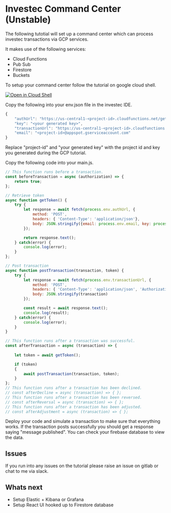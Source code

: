 # Investec Command Center (Unstable)

The following tutotial will set up a command center which can process investec transactions via GCP services.

It makes use of the following services:
* Cloud Functions
* Pub Sub
* Firestore
* Buckets

To setup your command center follow the tutorial on google cloud shell. 

[![Open in Cloud Shell](https://gstatic.com/cloudssh/images/open-btn.svg)](https://ssh.cloud.google.com/cloudshell/editor?cloudshell_git_repo=https%3A%2F%2Fgithub.com%2Fbezchristo%2Finvestec-oracle.git&cloudshell_print=cloud-shell-readme.txt&cloudshell_open_in_editor=main.tf&cloudshell_tutorial=tutorial.md&hl=en_GB&fromcloudshell=true&shellonly=false#id=I0_1588005425124&_gfid=I0_1588005425124&parent=https:%2F%2Fconsole.cloud.google.com)

Copy the following into your env.json file in the investec IDE. 

``` js
{
    "authUrl": "https://us-central1-<project-id>.cloudfunctions.net/getGoogleToken",
    "key": "<your generated key>",
    "transactionUrl": "https://us-central1-<project-id>.cloudfunctions.net/publish",
    "email": "<project-id>@appspot.gserviceaccount.com"
}
```

Replace "project-id" and "your generated key" with the project id and key you generated during the GCP tutorial.

Copy the following code into your main.js.

``` js
// This function runs before a transaction.
const beforeTransaction = async (authorization) => {
    return true;
};

// Retrieve token 
async function getToken() {
    try {
        let response = await fetch(process.env.authUrl, {
            method: 'POST',
            headers: { 'Content-Type': 'application/json'},
            body: JSON.stringify({email: process.env.email, key: process.env.key})
        });

        return response.text();
    } catch(error) {
        console.log(error);
    }
};

// Post transaction
async function postTransaction(transaction, token) {
    try {
        let response = await fetch(process.env.transactionUrl, {
            method: 'POST',
            headers: { 'Content-Type': 'application/json', 'Authorization': `Bearer ${token}`},
            body: JSON.stringify(transaction)
        });

        const result = await response.text();
        console.log(result);
    } catch(error) {
        console.log(error);
    }
}

// This function runs after a transaction was successful.
const afterTransaction = async (transaction) => {
    
    let token = await getToken();

    if (token) 
    {
        await postTransaction(transaction, token);
    }
};
// This function runs after a transaction has been declined.
// const afterDecline = async (transaction) => { };
// This function runs after a transaction has been reversed.
// const afterReversal = async (transaction) => { };
// This function runs after a transaction has been adjusted.
// const afterAdjustment = async (transaction) => { };

```

Deploy your code and simulate a transaction to make sure that everything works. If the transaction posts successfully you should get a response saying "message published". You can check your firebase database to view the data. 

## Issues
If you run into any issues on the tutorial please raise an issue on gitlab or chat to me via slack.

## Whats next
* Setup Elastic + Kibana or Grafana
* Setup React UI hooked up to Firestore database